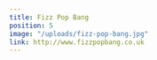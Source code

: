```yaml
---
title: Fizz Pop Bang
position: 5
image: "/uploads/fizz-pop-bang.jpg"
link: http://www.fizzpopbang.co.uk
---
```


